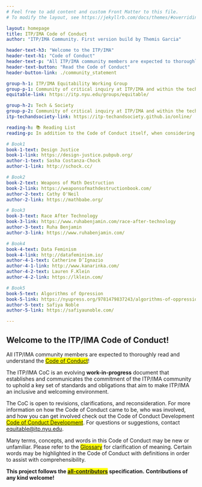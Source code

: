 ```yaml
---
# Feel free to add content and custom Front Matter to this file.
# To modify the layout, see https://jekyllrb.com/docs/themes/#overriding-theme-defaults

layout: homepage
title: ITP/IMA Code of Conduct
author: "ITP/IMA Community. First version build by Themis Garcia"

header-text-h3: "Welcome to the ITP/IMA"
header-text-h1: "Code of Conduct"
header-text-p: "All ITP/IMA community members are expected to thoroughly read and understand."
header-text-button: "Read the Code of Conduct"
header-button-link: ./community_statement

group-h-1: ITP/IMA Equitability Working Group
group-p-1: Community of critical inquiry at ITP/IMA and within the tech community in general.
equitable-link: https://itp.nyu.edu/groups/equitable/

group-h-2: Tech & Society
group-p-2: Community of critical inquiry at ITP/IMA and within the tech community in general.
itp-techandsociety-link: https://itp-techandsociety.github.io/online/

reading-h: 📚 Reading List
reading-p: In addition to the Code of Conduct itself, when considering the development of creative computing applications, we recommend a further Reading List which highlights key texts on ethics and technology.

# Book1
book-1-text: Design Justice
book-1-link: https://design-justice.pubpub.org/
author-1-text: Sasha Costanza-Chock
author-1-link: http://schock.cc/

# Book2
book-2-text: Weapons of Math Destruction 
book-2-link: https://weaponsofmathdestructionbook.com/ 
author-2-text: Cathy O'Neil
author-2-link: https://mathbabe.org/

# Book3
book-3-text: Race After Technology 
book-3-link: https://www.ruhabenjamin.com/race-after-technology 
author-3-text: Ruha Benjamin
author-3-link: https://www.ruhabenjamin.com/

# Book4
book-4-text: Data Feminism 
book-4-link: http://datafeminism.io/
author-4-1-text: Catherine D’Ignazio
author-4-1-link: http://www.kanarinka.com/
author-4-2-text: Lauren F.Klein
author-4-2-link: https://lklein.com/

# Book5
book-5-text: Algorithms of Opression
book-5-link: https://nyupress.org/9781479837243/algorithms-of-oppression/
author-5-text: Safiya Noble
author-5-link: https://safiyaunoble.com/

---
```


## Welcome to the ITP/IMA Code of Conduct!

All ITP/IMA community members are expected to thoroughly read and understand the <mark><a href="community_statement">Code of Conduct</a></mark>!

The ITP/IMA CoC is an evolving **work-in-progress** document that establishes and communicates the commitment of the ITP/IMA community to uphold a key set of standards and obligations that aim to make ITP/IMA an inclusive and welcoming environment.

The CoC is open to revisions, clarifications, and reconsideration. For more information on how the Code of Conduct came to be, who was involved, and how you can get involved check out the Code of Conduct Development <mark><a href="development">Code of Conduct Development</a></mark>. For questions or suggestions, contact <a href="mailto:equitable@itp.nyu.edu">equitable@itp.nyu.edu</a>.

Many terms, concepts, and words in this Code of Conduct may be new or unfamiliar. Please refer to the <mark><a href="glossary">Glossary</a></mark> for clarification of meaning. Certain words may be highlighted in the Code of Conduct with definitions in order to assist with comprehensibility.

 **This project follows the <mark><a href="https://github.com/ITPNYU/ITP-IMA-Code-of-Conduct" target="_blank">all-contributors</a></mark> specification.**
**Contributions of any kind welcome!**

